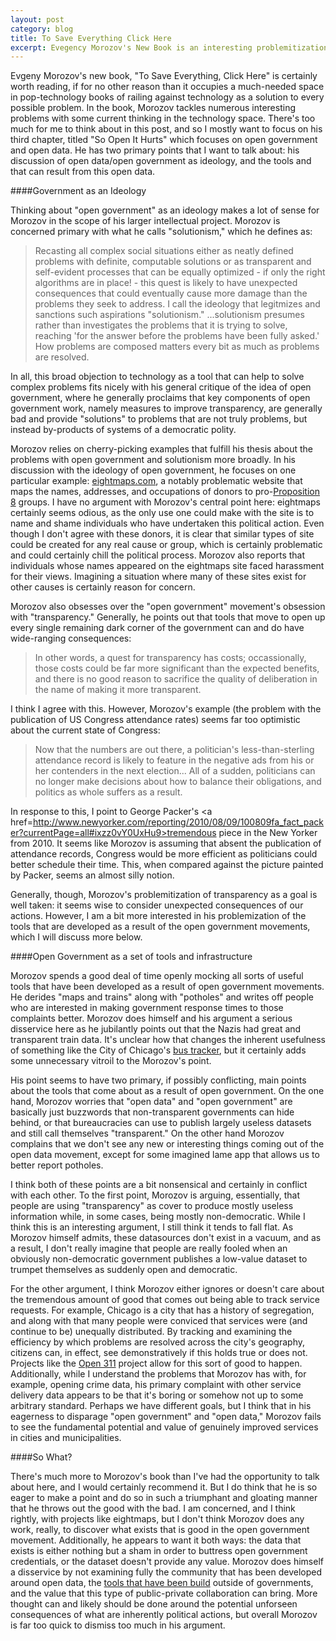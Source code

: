 ```yaml
---
layout: post
category: blog
title: To Save Everything Click Here
excerpt: Evegency Morozov's New Book is an interesting problemitization of a lot of current thinking in tech. I take a look at what he has to say about open government and open data.
---
```


Evgeny Morozov's new book, "To Save Everything, Click Here" is certainly worth reading, if for no other reason than it occupies a much-needed space in pop-technology books of railing against technology as a solution to every possible problem. In the book, Morozov tackles numerous interesting problems with some current thinking in the technology space. There's too much for me to think about in this post, and so I mostly want to focus on his third chapter, titled "So Open It Hurts" which focuses on open government and open data. He has two primary points that I want to talk about: his discussion of open data/open government as ideology, and the tools and that can result from this open data.

####Government as an Ideology

Thinking about "open government" as an ideology makes a lot of sense for Morozov in the scope of his larger intellectual project. Morozov is concerned primary with what he calls "solutionism," which he defines as:

> Recasting all complex social situations either as neatly defined problems with definite, computable solutions or as transparent and self-evident processes that can be equally optimized - if only the right algorithms are in place! - this quest is likely to have unexpected consequences that could eventually cause more damage than the problems they seek to address. I call the ideology that legitmizes and sanctions such aspirations "solutionism."
> ...solutionism presumes rather than investigates the problems that it is trying to solve, reaching 'for the answer before the problems have been fully asked.' How problems are composed matters every bit as much as problems are resolved.

In all, this broad objection to technology as a tool that can help to solve complex problems fits nicely with his general critique of the idea of open government, where he generally proclaims that key components of open government work, namely measures to improve transparency, are generally bad and provide "solutions" to problems that are not truly problems, but instead by-products of systems of a democratic polity. 

Morozov relies on cherry-picking examples that fulfill his thesis about the problems with open government and solutionism more broadly. In his discussion with the ideology of open government, he focuses on one particular example: <a href=eightmaps.com>eightmaps.com</a>, a notably problematic website that maps the names, addresses, and occupations of donors to pro-<a href=http://en.wikipedia.org/wiki/California_Proposition_8>Proposition 8</a> groups. I have no argument with Morozov's central point here: eightmaps certainly seems odious, as the only use one could make with the site is to name and shame individuals who have undertaken this political action. Even though I don't agree with these donors, it is clear that similar types of site could be created for any real cause or group, which is certainly problematic and could certainly chill the political process. Morozov also reports that individuals whose names appeared on the eightmaps site faced harassment for their views. Imagining a situation where many of these sites exist for other causes is certainly reason for concern.

Morozov also obsesses over the "open government" movement's obsession with "transparency." Generally, he points out that tools that move to open up every single remaining dark corner of the government can and do have wide-ranging consequences:

> In other words, a quest for transparency has costs; occassionally, those costs could be far more significant than the expected benefits, and there is no good reason to sacrifice the quality of deliberation in the name of making it more transparent.

I think I agree with this. However, Morozov's example (the problem with the publication of US Congress attendance rates) seems far too optimistic about the current state of Congress:

> Now that the numbers are out there, a politician's less-than-sterling attendance record is likely to feature in the negative ads from his or her contenders in the next election... All of a sudden, politicians can no longer make decisions about how to balance their obligations, and politics as whole suffers as a result.

In response to this, I point to George Packer's <a href=http://www.newyorker.com/reporting/2010/08/09/100809fa_fact_packer?currentPage=all#ixzz0vY0UxHu9>tremendous piece in the New Yorker from 2010.</a> It seems like Morozov is assuming that absent the publication of attendance records, Congress would be more efficient as politicians could better schedule their time. This, when compared against the picture painted by Packer, seems an almost silly notion.

Generally, though, Morozov's problemitization of transparency as a goal is well taken: it seems wise to consider unexpected consequences of our actions. However, I am a bit more interested in his problemization of the tools that are developed as a result of the open government movements, which I will discuss more below.

####Open Government as a set of tools and infrastructure

Morozov spends a good deal of time openly mocking all sorts of useful tools that have been developed as a result of open government movements. He derides "maps and trains" along with "potholes" and writes off people who are interested in making government response times to those complaints better. Morozov does himself and his argument a serious disservice here as he jubilantly points out that the Nazis had great and transparent train data. It's unclear how that changes the inherent usefulness of something like the City of Chicago's <a href=http://www.ctabustracker.com/bustime/home.jsp>bus tracker</a>, but it certainly adds some unnecessary vitroil to the Morozov's point.

His point seems to have two primary, if possibly conflicting, main points about the tools that come about as a result of open government. On the one hand, Morozov worries that "open data" and "open government" are basically just buzzwords that non-transparent governments can hide behind, or that bureaucracies can use to publish largely useless datasets and still call themselves "transparent." On the other hand Morozov complains that we don't see any new or interesting things coming out of the open data movement, except for some imagined lame app that allows us to better report potholes.

I think both of these points are a bit nonsensical and certainly in conflict with each other. To the first point, Morozov is arguing, essentially, that people are using "transparency" as cover to produce mostly useless information while, in some cases, being mostly non-democratic. While I think this is an interesting argument, I still think it tends to fall flat. As Morozov himself admits, these datasources don't exist in a vacuum, and as a result, I don't really imagine that people are really fooled when an obviously non-democratic government publishes a low-value dataset to trumpet themselves as suddenly open and democratic.

For the other argument, I think Morozov either ignores or doesn't care about the tremendous amount of good that comes out being able to track service requests. For example, Chicago is a city that has a history of segregation, and along with that many people were conviced that services were (and continue to be) unequally distributed. By tracking and examining the efficiency by which problems are resolved across the city's geography, citizens can, in effect, see demonstratively if this holds true or does not. Projects like the <a href=http://www.cityofchicago.org/city/en/depts/311.html>Open 311</a> project allow for this sort of good to happen. Additionally, while I understand the problems that Morozov has with, for example, opening crime data, his primary complaint with other service delivery data appears to be that it's boring or somehow not up to some arbitrary standard. Perhaps we have different goals, but I think that in his eagerness to disparage "open government" and "open data," Morozov fails to see the fundamental potential and value of genuinely improved services in cities and municipalities.

####So What?

There's much more to Morozov's book than I've had the opportunity to talk about here, and I would certainly recommend it. But I do think that he is so eager to make a point and do so in such a triumphant and gloating manner that he throws out the good with the bad. I am concerned, and I think rightly, with projects like eightmaps, but I don't think Morozov does any work, really, to discover what exists that is good in the open government movement. Additionally, he appears to want it both ways: the data that exists is either nothing but a sham in order to buttress open government credentials, or the dataset doesn't provide any value. Morozov does himself a disservice by not examining fully the community that has been developed around open data, the <a href=http://opencityapps.org/>tools that have been build</a> outside of governments, and the value that this type of public-private collaboration can bring. More thought can and likely should be done around the potential unforseen consequences of what are inherently political actions, but overall Morozov is far too quick to dismiss too much in his argument.